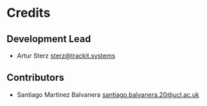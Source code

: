 # Credits

## Development Lead

* Artur Sterz <sterz@trackit.systems>

## Contributors

* Santiago Martinez Balvanera <santiago.balvanera.20@ucl.ac.uk>
